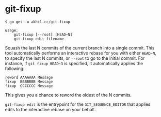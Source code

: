 # git-fixup

```
$ go get -u akhil.cc/git-fixup

usage:
	git-fixup [--root] [HEAD~N]
	git-fixup edit filename
```
Squash the last N commits of the current branch into a single commit. This
tool automatically performs an interactive rebase for you with either
`HEAD~N`, to specify the last N commits, or `--root` to go to the initial
commit. For instance, if `git fixup HEAD~3` is specified, it automatically
applies the following:
```
reword AAAAAAA Message
fixup  BBBBBBB Message
fixup  CCCCCCC Message
```
This gives you a chance to reword the oldest of the N commits.

`git-fixup edit` is the entrypoint for the `GIT_SEQUENCE_EDITOR` that applies
edits to the interactive rebase on your behalf.